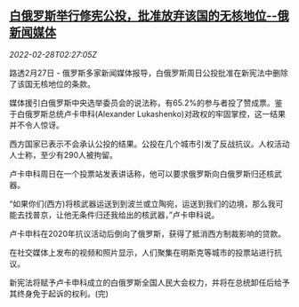 <!--1646015464000-->
[白俄罗斯举行修宪公投，批准放弃该国的无核地位--俄新闻媒体](https://cn.reuters.com/article/belarus-referendum-constitution-0227-sun-idCNKBS2KX060)
------

<div><i>2022-02-28T02:27:05Z</i></div><p>路透2月27日 - 俄罗斯多家新闻媒体报导，白俄罗斯周日公投批准在新宪法中删除了该国无核地位的条款。</p><p>媒体援引白俄罗斯中央选举委员会的说法称，有65.2%的参与者投了赞成票。鉴于白俄罗斯总统卢卡申科(Alexander Lukashenko)对政权的牢固掌控，这一结果并不令人惊讶。</p><p>西方国家已表示不会承认公投的结果。公投在几个城市引发了反战抗议。人权活动人士称，至少有290人被拘留。</p><p>卢卡申科周日在一个投票站发表讲话称，他可以要求俄罗斯向白俄罗斯归还核武器。</p><p>“如果你们(西方)将核武器运送到到波兰或立陶宛，运送到我们的边境，那么我可能去找普京，让他无条件归还我给出的核武器，”卢卡申科说。</p><p>卢卡申科在2020年抗议活动后倒向了俄罗斯，获得了抵消西方制裁影响的贷款。</p><p>在社交媒体上发布的视频和照片显示，人们聚集在明斯克等城市的投票站进行抗议。</p><p>新宪法将赋予卢卡申科成立的白俄罗斯全国人民大会权力，并将在总统卸任后给予其终身免于起诉的权利。(完)</p>
